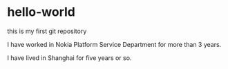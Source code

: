 # hello-world
this is my first git repository

I have worked in Nokia Platform Service Department for more than 3 years.

I have lived in Shanghai for five years or so.
